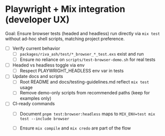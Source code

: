 # Playwright + Mix integration (developer UX)

Goal: Ensure browser tests (headed and headless) run directly via `mix test` without ad-hoc shell scripts, matching project preference.

- [ ] Verify current behavior
  - [ ] `packages/riva_ash/test/*_browser_*_test.exs` exist and run
  - [ ] Ensure no reliance on `scripts/test-browser-demo.sh` for real tests

- [ ] Headed vs headless toggle via env
  - [ ] Respect PLAYWRIGHT_HEADLESS env var in tests

- [ ] Update docs and scripts
  - [ ] Root README and docs/testing-guidelines.md reflect `mix test` usage
  - [ ] Remove demo-only scripts from recommended paths (keep for examples only)

- [ ] CI-ready commands
  - [ ] Document `pnpm test:browser:headless` maps to `MIX_ENV=test mix test --include browser`
  - [ ] Ensure `mix compile` and `mix credo` are part of the flow

